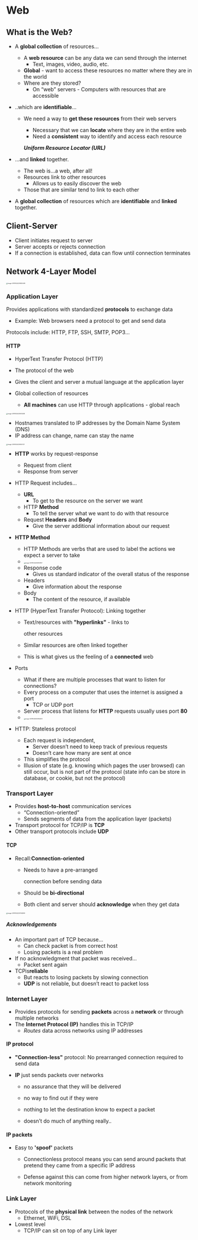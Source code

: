 # Web

## What is the Web?

- A **global collection** of resources... 

  - A **web resource** can be any data we can send through the internet
    - Text, images, video, audio, etc.
  - **Global** - want to access these resources no matter where they are in the world
  - Where are they stored?
    - On “web” servers - Computers with resources that are accessible

- ..which are **identifiable**...

  - We need a way to **get these resources** from their web servers

    - Necessary that we can **locate** where they are in the entire web
    - Need a **consistent** way to identify and access each resource

    ***Uniform Resource Locator (URL)***

- ...and **linked** together.

  - The web is...a web, after all!
  - Resources link to other resources
    - Allows us to easily discover the web
  - Those that are similar tend to link to each other

- A **global collection** of resources which are **identifiable** and **linked** together.



## Client-Server

- Client initiates request to server 
- Server accepts or rejects connection 
- If a connection is established, data can flow until connection terminates

## Network 4-Layer Model

<img src="Web.assets/image-20191024230830408.png" alt="image-20191024230830408" style="zoom:25%;" />

### Application Layer

Provides applications with standardized **protocols** to exchange data

- Example: Web browsers need a protocol to get and send data

Protocols include: HTTP, FTP, SSH, SMTP, POP3...

#### HTTP

- HyperText Transfer Protocol (HTTP)

- The protocol of the web 

- Gives the client and server a mutual language at the application layer

- Global collection of resources

  - **All machines** can use HTTP through applications - global reach

<img src="Web.assets/image-20191024235012408.png" alt="image-20191024235012408" style="zoom:25%;" />

- Hostnames translated to IP addresses by the Domain Name System (DNS)
- IP address can change, name can stay the name

<img src="Web.assets/image-20191024235153737.png" alt="image-20191024235153737" style="zoom:25%;" />

- **HTTP** works by request-response

  - Request from client 
  - Response from server 

- HTTP Request includes... 

  - **URL**
    - To get to the resource on the server we want 
  - HTTP **Method**
    - To tell the server what we want to do with that resource 
  - Request **Headers** and **Body**
    - Give the server additional information about our request

- **HTTP Method**

  - HTTP Methods are verbs that are used to label the actions we expect a server to take
  - <img src="Web.assets/image-20191024235833167.png" alt="image-20191024235833167" style="zoom:25%;" />
  - Response code
    - Gives us standard indicator of the overall status of the response
  - Headers
    - Give information about the response
  - Body
    - The content of the resource, if available

- HTTP (HyperText Transfer Protocol): Linking together

  - Text/resources with **"hyperlinks"** - links to 

    other resources 

  - Similar resources are often linked together

  - This is what gives us the feeling of a **connected** web 

- Ports

  - What if there are multiple processes that want to listen for connections?
  - Every process on a computer that uses the internet is assigned a port
    - TCP or UDP port
  - Server process that listens for **HTTP** requests usually uses port **80**
  - <img src="Web.assets/image-20191025000854531.png" alt="image-20191025000854531" style="zoom:25%;" />

- HTTP: Stateless protocol

  - Each request is independent, 
    - Server doesn’t need to keep track of previous requests
    - Doesn’t care how many are sent at once
  - This simplifies the protocol
  - Illusion of state (e.g. knowing which pages the user browsed) can still occur, but is not part of the protocol (state info can be store in database, or cookie, but not the protocol)

### Transport Layer

- Provides **host-to-host** communication services
  - “Connection-oriented”
  - Sends segments of data from the application layer (packets)
- Transport protocol for TCP/IP is **TCP**
- Other transport protocols include **UDP**

#### TCP

- Recall:**Connection-oriented**

  - Needs to have a pre-arranged 

    connection before sending data 

  - Should be **bi-directional**

  - Both client and server should **acknowledge** when they get data

<img src="Web.assets/image-20191024233744969.png" alt="image-20191024233744969" style="zoom:25%;" />

##### Acknowledgements

- An important part of TCP because...
  - Can check packet is from correct host
  - Losing packets is a real problem
- If no acknowledgment that packet was received...
  - Packet sent again
- TCPis**reliable**
  - But reacts to losing packets by slowing connection
  - **UDP** is not reliable, but doesn’t react to packet loss

### Internet Layer

- Provides protocols for sending **packets** across a **network** or through multiple networks
- The **Internet Protocol (IP)** handles this in TCP/IP
  - *Routes* data across networks using IP addresses

#### IP protocol

- **"Connection-less"** protocol: No prearranged connection required to send data 

- **IP** just sends packets over networks 

  - no assurance that they will be delivered 

  - no way to find out if they were 

  - nothing to let the destination know to expect a packet

  - doesn’t do much of anything really.. 

#### IP packets

- Easy to **'spoof'** packets

  - Connectionless protocol means you can send around packets that pretend they came from a specific IP address

  - Defense against this can come from higher network layers, or from network monitoring

### Link Layer

- Protocols of the **physical link** between the nodes of the network
  - Ethernet, WiFi, DSL 
- Lowest level
  - TCP/IP can sit on top of any Link layer





​    


​    























